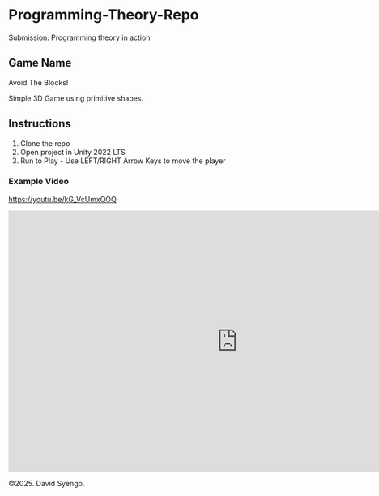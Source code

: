 # Programming-Theory-Repo
Submission: Programming theory in action

## Game Name
Avoid The Blocks!

Simple 3D Game using primitive shapes.

## Instructions
1. Clone the repo
2. Open project in Unity 2022 LTS
3. Run to Play - Use LEFT/RIGHT Arrow Keys to move the player

### Example Video
https://youtu.be/kG_VcUmxQOQ

<iframe width="904" height="515" src="https://www.youtube.com/embed/kG_VcUmxQOQ" title="Avoid The Blocks 3D Game" frameborder="0" allow="accelerometer; autoplay; clipboard-write; encrypted-media; gyroscope; picture-in-picture; web-share" referrerpolicy="strict-origin-when-cross-origin" allowfullscreen></iframe>

&copy;2025. David Syengo.

